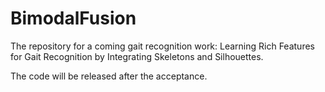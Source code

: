 # BimodalFusion
The repository for a coming gait recognition work: Learning Rich Features for Gait Recognition by Integrating Skeletons and Silhouettes.

The code will be released after the acceptance.
